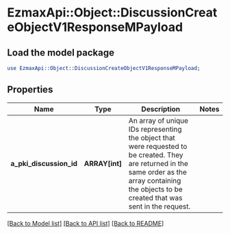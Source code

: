 # EzmaxApi::Object::DiscussionCreateObjectV1ResponseMPayload

## Load the model package
```perl
use EzmaxApi::Object::DiscussionCreateObjectV1ResponseMPayload;
```

## Properties
Name | Type | Description | Notes
------------ | ------------- | ------------- | -------------
**a_pki_discussion_id** | **ARRAY[int]** | An array of unique IDs representing the object that were requested to be created.  They are returned in the same order as the array containing the objects to be created that was sent in the request. | 

[[Back to Model list]](../README.md#documentation-for-models) [[Back to API list]](../README.md#documentation-for-api-endpoints) [[Back to README]](../README.md)


